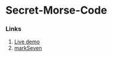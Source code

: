 # Secret-Morse-Code

### Links
1. [Live demo](https://secretmorsecode.netlify.app/)
2. [markSeven]()
